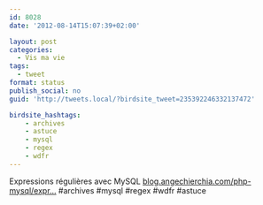 ```yaml
---
id: 8028
date: '2012-08-14T15:07:39+02:00'

layout: post
categories:
  - Vis ma vie
tags:
  - tweet
format: status
publish_social: no
guid: 'http://tweets.local/?birdsite_tweet=235392246332137472'

birdsite_hashtags:
    - archives
    - astuce
    - mysql
    - regex
    - wdfr
---
```


Expressions régulières avec MySQL [blog.angechierchia.com/php-mysql/expr…](http://blog.angechierchia.com/php-mysql/expressions-regulieres-avec-mysql/) #archives #mysql #regex #wdfr #astuce